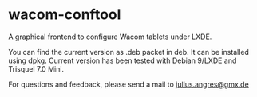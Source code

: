 # wacom-conftool
A graphical frontend to configure Wacom tablets under LXDE.

You can find the current version as .deb packet in deb.
It can be installed using dpkg. 
Current version has been tested with Debian 9/LXDE and Trisquel 7.0 Mini.

For questions and feedback, please send a mail to julius.angres@gmx.de
